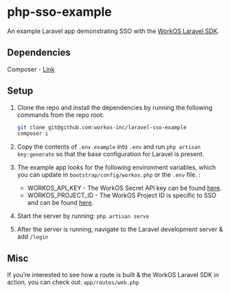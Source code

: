 # php-sso-example
An example Laravel app demonstrating SSO with the [WorkOS Laravel SDK](https://github.com/workos-inc/workos-php-laravel).

## Dependencies
Composer - [Link](https://getcomposer.org/)

## Setup
1. Clone the repo and install the dependencies by running the following commands from the repo root:
    ```bash
    git clone git@github.com:workos-inc/laravel-sso-example
    composer i
    ```

1. Copy the contents of `.env.example` into `.env` and run `php artisan key:generate` so that the base configuration for Laravel is present.

1. The example app looks for the following environment variables, which you can update in `bootstrap/config/workos.php` or the `.env` file. :
    - WORKOS_API_KEY - The WorkOS Secret API key can be found [here](https://dashboard.workos.com/api-keys).
    - WORKOS_PROJECT_ID - The WorkOS Project ID is specific to SSO and can be found [here](https://dashboard.workos.com/sso/configuration).

    
1. Start the server by running: `php artisan serve`
1. After the server is running, navigate to the Laravel development server & add `/login`


## Misc 
If you’re interested to see how a route is built & the WorkOS Laravel SDK in action, you can check out: `app/routes/web.php`

